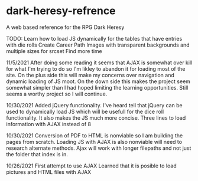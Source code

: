 # dark-heresy-refrence
A web based reference for the RPG Dark Heresy

TODO:
Learn how to load JS dynamically for the tables that have entries with die rolls
Create Career Path Images with transparent backgrounds and multiple sizes for srcset
Find more time

11/5/2021  After doing some reading it seems that AJAX is somewhat over kill for what I'm trying to do so I'm likley to abandon it for loading most of the site.  On the plus side this will make my concerns over navigation and dynamic loading of JS moot.  On the down side this makes the project seem somewhat simpler than I had hoped limiting the learning opportunities.  Still seems a worthy project so I will continue.

10/30/2021 Added jQuery functionality.  I've heard tell that jQuery can be used to dynamically load JS which will be usefull for the dice roll functionality. It also makes the JS much more concise. Three lines to load information with AJAX instead of 8

10/30/2021 Conversion of PDF to HTML is nonviable so I am building the pages from scratch. Loading JS with AJAX is also nonviable will need to research alternate methods. Ajax will work with longer filepaths and not just the folder that index is in.

10/26/2021 First attempt to use AJAX Learned that it is posible to load pictures and HTML files with AJAX
